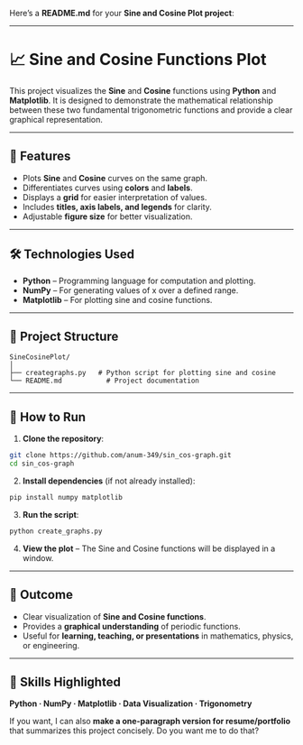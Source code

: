 Here’s a **README.md** for your **Sine and Cosine Plot project**:

---

# 📈 Sine and Cosine Functions Plot

This project visualizes the **Sine** and **Cosine** functions using **Python** and **Matplotlib**. It is designed to demonstrate the mathematical relationship between these two fundamental trigonometric functions and provide a clear graphical representation.

---

## 🌟 Features

* Plots **Sine** and **Cosine** curves on the same graph.
* Differentiates curves using **colors** and **labels**.
* Displays a **grid** for easier interpretation of values.
* Includes **titles, axis labels, and legends** for clarity.
* Adjustable **figure size** for better visualization.

---

## 🛠️ Technologies Used

* **Python** – Programming language for computation and plotting.
* **NumPy** – For generating values of x over a defined range.
* **Matplotlib** – For plotting sine and cosine functions.

---

## 📂 Project Structure

```
SineCosinePlot/
│
├── creategraphs.py   # Python script for plotting sine and cosine
└── README.md           # Project documentation
```

---

## 🚀 How to Run

1. **Clone the repository**:

```bash
git clone https://github.com/anum-349/sin_cos-graph.git
cd sin_cos-graph
```

2. **Install dependencies** (if not already installed):

```bash
pip install numpy matplotlib
```

3. **Run the script**:

```bash
python create_graphs.py
```

4. **View the plot** – The Sine and Cosine functions will be displayed in a window.

---

## 🎯 Outcome

* Clear visualization of **Sine and Cosine functions**.
* Provides a **graphical understanding** of periodic functions.
* Useful for **learning, teaching, or presentations** in mathematics, physics, or engineering.

---

## 📌 Skills Highlighted

**Python · NumPy · Matplotlib · Data Visualization · Trigonometry**


If you want, I can also **make a one-paragraph version for resume/portfolio** that summarizes this project concisely. Do you want me to do that?
